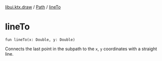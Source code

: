 [libui.ktx.draw](../README.md) / [Path](README.md) / [lineTo](line-to.md)

# lineTo

`fun lineTo(x: Double, y: Double)`

Connects the last point in the subpath to the `x`, `y` coordinates with a straight line.
